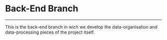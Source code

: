 # Back-End Branch
----
This is the back-end branch in wich we develop the data-organisation and data-processing pieces of the project itself.

